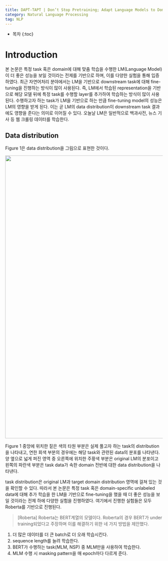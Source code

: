 ```yaml
---
title: DAPT-TAPT | Don’t Stop Pretraining; Adapt Language Models to Domains and Tasks
category: Natural Language Processing
tag: NLP
---
```









* 목차
{:toc}












# Introduction
본 논문은 특정 task 혹은 domain에 대해 맞춤 학습을 수행한 LM(Language Model)이 더 좋은 성능을 보일 것이라는 전제를 기반으로 하며, 이를 다양한 실험을 통해 입증하였다. 최근 자연어처리 분야에서는 LM을 기반으로 downstream task에 대해 fine-tuning을 진행하는 방식이 많이 사용된다. 즉, LM에서 학습된 representation을 기반으로 해당 모델 뒤에 특정 task를 수행할 layer를 추가하여 학습하는 방식이 많이 사용된다. 수행하고자 하는 task가 LM을 기반으로 하는 만큼 fine-tuning model의 성능은 LM의 영향을 받게 된다. 이는 곧 LM의 data distribution이 downstream task 결과에도 영향을 준다는 의미로 이어질 수 있다. 오늘날 LM은 일반적으로 백과사전, 뉴스 기사 등 웹 크롤링 데이터를 학습한다. 

## Data distribution
Figure 1은 data distribution을 그림으로 표현한 것이다.

<center><img width="902" src="https://user-images.githubusercontent.com/53667002/204420933-8ff11cce-3b5f-4e9b-9815-cadff46e5be3.png"></center>

Figure 1 중앙에 위치한 짙은 색의 타원 부분은 실제 풀고자 하는 task의 distribution을 나타내고, 연한 회색 부분의 경우에는 해당 task와 관련된 data의 분포를 나타낸다. 양 옆으로 넓게 퍼진 영역 중 오른쪽에 위치한 주황색 부분은 original LM의 분포이고 왼쪽의 파란색 부분은 task data가 속한 domain 전반에 대한 data distribution을 나타낸다. 

task distribution은 original LM과 target domain distribution 영역에 걸쳐 있는 것을 확인할 수 있다. 따라서 본 논문은 특정 task 혹은 domain-specific unlabeled data에 대해 추가 학습을 한 LM을 기반으로 fine-tuning을 했을 때 더 좋은 성능을 보일 것이라는 전제 하에 다양한 실험을 진행하였다. 여기에서 진행한 실험들은 모두 Roberta를 기반으로 진행된다.

> [Roberta]
Roberta는 BERT계열의 모델이다. Roberta의 경우 BERT가 under training되었다고 주장하며 이를 해결하기 위한 네 가지 방법을 제안했다.
1) 더 많은 데이터를 더 큰 batch로 더 오래 학습시킨다.
2) sequence length를 늘려 학습한다.
3) BERT가 수행하는 task(MLM, NSP) 중 MLM만을 사용하여 학습한다.
4) MLM 수행 시 masking pattern을 매 epoch마다 다르게 준다. 
